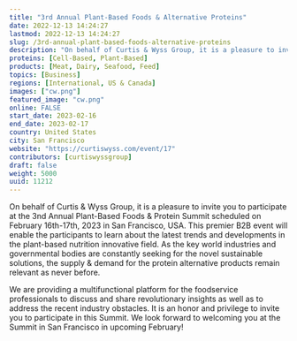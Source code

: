 ```yaml
---
title: "3rd Annual Plant-Based Foods & Alternative Proteins"
date: 2022-12-13 14:24:27
lastmod: 2022-12-13 14:24:27
slug: /3rd-annual-plant-based-foods-alternative-proteins
description: "On behalf of Curtis & Wyss Group, it is a pleasure to invite you to participate at the 3nd Annual Plant-Based Foods & Protein Summit scheduled on February 16th-17th, 2023 in San Francisco, USA. This premier B2B event will enable the participants to learn about the latest trends and developments in the plant-based nutrition innovative field. As the key world industries and governmental bodies are constantly seeking for the novel sustainable solutions, the supply & demand for the protein alternative products remain relevant as never before."
proteins: [Cell-Based, Plant-Based]
products: [Meat, Dairy, Seafood, Feed]
topics: [Business]
regions: [International, US & Canada]
images: ["cw.png"]
featured_image: "cw.png"
online: FALSE
start_date: 2023-02-16
end_date: 2023-02-17
country: United States
city: San Francisco
website: "https://curtiswyss.com/event/17"
contributors: [curtiswyssgroup]
draft: false
weight: 5000
uuid: 11212
---
```

<p>On behalf of Curtis & Wyss Group, it is a pleasure to invite you to participate at the 3nd Annual Plant-Based Foods & Protein Summit scheduled on February 16th-17th, 2023 in San Francisco, USA. This premier B2B event will enable the participants to learn about the latest trends and developments in the plant-based nutrition innovative field. As the key world industries and governmental bodies are constantly seeking for the novel sustainable solutions, the supply & demand for the protein alternative products remain relevant as never before.</p>
<p>We are providing a multifunctional platform for the foodservice professionals to discuss and share revolutionary insights as well as to address the recent industry obstacles. It is an honor and privilege to invite you to participate in this Summit. We look forward to welcoming you at the Summit in San Francisco in upcoming February!</p>
